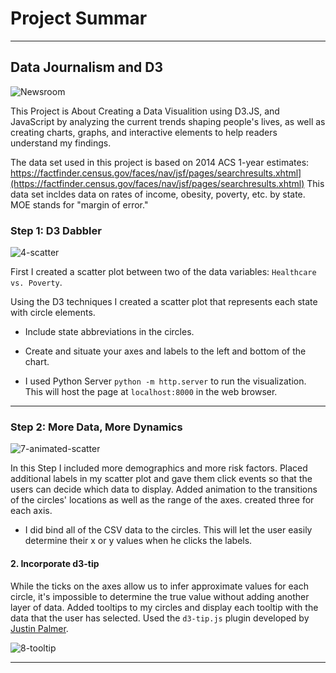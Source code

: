 # Project Summar
----------------------
## Data Journalism and D3

![Newsroom](https://media.giphy.com/media/v2xIous7mnEYg/giphy.gif)

This Project is About Creating a Data Visualition using D3.JS, and JavaScript by analyzing the current trends shaping people's lives, as well as creating charts, graphs, and interactive elements to help readers understand my findings.



The data set used in this project is based on 2014 ACS 1-year estimates: https://factfinder.census.gov/faces/nav/jsf/pages/searchresults.xhtml](https://factfinder.census.gov/faces/nav/jsf/pages/searchresults.xhtml)
This data set incldes data on rates of income, obesity, poverty, etc. by state. MOE stands for "margin of error."

### Step 1: D3 Dabbler

![4-scatter](Images/4-scatter.jpg)

First I created a scatter plot between two of the data variables: `Healthcare vs. Poverty`.

Using the D3 techniques I created a scatter plot that represents each state with circle elements.

* Include state abbreviations in the circles.

* Create and situate your axes and labels to the left and bottom of the chart.

* I used Python Server `python -m http.server` to run the visualization. This will host the page at `localhost:8000` in the web browser.

- - -

### Step 2: More Data, More Dynamics

![7-animated-scatter](Images/7-animated-scatter.gif)

In this Step I included more demographics and more risk factors. Placed additional labels in my scatter plot and gave them click events so that the users can decide which data to display. Added animation to the transitions of the circles' locations as well as the range of the axes. created three for each axis.

* I did bind all of the CSV data to the circles. This will let the user easily determine their x or y values when he clicks the labels.

#### 2. Incorporate d3-tip

While the ticks on the axes allow us to infer approximate values for each circle, it's impossible to determine the true value without adding another layer of data. Added tooltips to my circles and display each tooltip with the data that the user has selected. Used the `d3-tip.js` plugin developed by [Justin Palmer](https://github.com/Caged).

![8-tooltip](Images/8-tooltip.gif)


- - -

